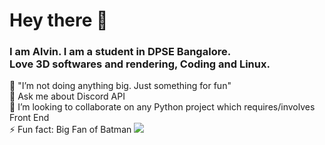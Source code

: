 <h1> Hey there 👋</h1>
<h3>I am Alvin.
I am a student in DPSE Bangalore.<br>Love 3D softwares and rendering, Coding and Linux.</h3>
🔭 "I’m not doing anything big. Just something for fun"<br>
💬 Ask me about Discord API<br>
👯 I’m looking to collaborate on any Python project which requires/involves Front End<br>
⚡ Fun fact: Big Fan of Batman
<img src="https://github.com/alvinbengeorge/alvinbengeorge/blob/main/GlassSphere.png" >


<!--
**alvinbengeorge/alvinbengeorge** is a ✨ _special_ ✨ repository because its `README.md` (this file) appears on your GitHub profile.

Here are some ideas to get you started:

- 🔭 I’m currently working on ...
- 🌱 I’m currently learning ...
- 👯 I’m looking to collaborate on ...
- 🤔 I’m looking for help with ...
- 💬 Ask me about ...
- 📫 How to reach me: ...
- 😄 Pronouns: ...
- ⚡ Fun fact: ...
-->
